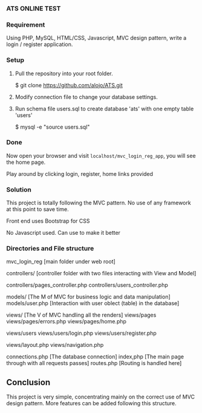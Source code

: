 ### ATS ONLINE TEST 

### Requirement 

Using PHP, MySQL, HTML/CSS, Javascript, MVC design pattern, write a login / register application.

### Setup 

1) Pull the repository into your root folder.

   $ git clone https://github.com/alojo/ATS.git

2) Modify connection file to change your database settings.

3) Run schema file users.sql to create database 'ats' with one empty table 'users'

    $ mysql -e "source users.sql"

### Done 

Now open your browser and visit `localhost/mvc_login_reg_app`, you will see the home page.

Play around by clicking login, register, home links provided

### Solution 

This project is totally following the MVC pattern. No use of any framework at this point to save time.

Front end uses Bootstrap for CSS

No Javascript used. Can use to make it better

### Directories and File structure 

mvc_login_reg [main folder under web root]

controllers/  [controller folder with two files interacting with View and Model]        

controllers/pages_controller.php
controllers/users_controller.php

models/                 [The M of MVC for business logic and data manipulation]
models/user.php          [Interaction with user oblect (table) in the database]

views/ [The V of MVC handling all the renders]
views/pages
views/pages/errors.php
views/pages/home.php

views/users
views/users/login.php
views/users/register.php

views/layout.php
views/navigation.php

connections.php     [The database connection]
index,php           [The main page through with all requests passes]
routes.php          [Routing is handled here]

## Conclusion

This project is very simple, concentrating mainly on the correct use of MVC design pattern.
More features can be added following this structure.

